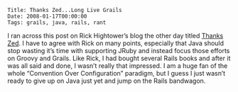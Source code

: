     Title: Thanks Zed...Long Live Grails
    Date: 2008-01-17T00:00:00
    Tags: grails, java, rails, rant

I ran across this post on Rick Hightower’s blog the other day titled [Thanks Zed](http://www.jroller.com/RickHigh/entry/thanks_zed_btw_syntax_matters).  I have to agree with Rick on many points, especially that Java should stop wasting it’s time with supporting JRuby and instead focus those efforts on Groovy and Grails.  Like Rick, I had bought several Rails books and after it was all said and done, I wasn’t really that impressed.  I am a huge fan of the whole “Convention Over Configuration” paradigm, but I guess I just wasn’t ready to give up on Java just yet and jump on the Rails bandwagon.
